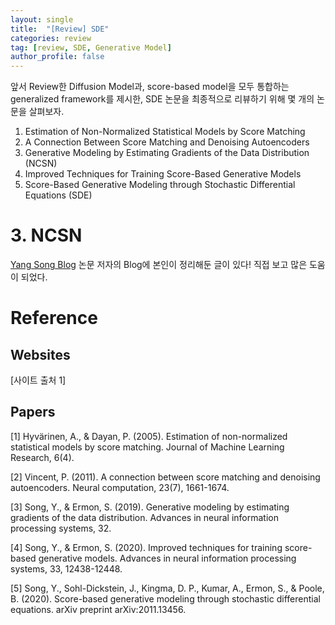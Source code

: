```yaml
---
layout: single
title:  "[Review] SDE"
categories: review
tag: [review, SDE, Generative Model]
author_profile: false
---
```


앞서 Review한 Diffusion Model과, score-based model을 모두 통합하는 generalized framework를 제시한, SDE 논문을 최종적으로 리뷰하기 위해 몇 개의 논문을 살펴보자.

1. Estimation of Non-Normalized Statistical Models by Score Matching
2. A Connection Between Score Matching and Denoising Autoencoders
3. Generative Modeling by Estimating Gradients of the Data Distribution (NCSN)
4. Improved Techniques for Training Score-Based Generative Models
5. Score-Based Generative Modeling through Stochastic Differential Equations (SDE)

# 3. NCSN
[Yang Song Blog](https://yang-song.net/blog/2021/score/) 논문 저자의 Blog에 본인이 정리해둔 글이 있다! 직접 보고 많은 도움이 되었다.

# Reference

## Websites

[사이트 출처 1] 

## Papers

[1] Hyvärinen, A., & Dayan, P. (2005). Estimation of non-normalized statistical models by score matching. Journal of Machine Learning Research, 6(4).

[2] Vincent, P. (2011). A connection between score matching and denoising autoencoders. Neural computation, 23(7), 1661-1674.

[3] Song, Y., & Ermon, S. (2019). Generative modeling by estimating gradients of the data distribution. Advances in neural information processing systems, 32.

[4] Song, Y., & Ermon, S. (2020). Improved techniques for training score-based generative models. Advances in neural information processing systems, 33, 12438-12448.

[5] Song, Y., Sohl-Dickstein, J., Kingma, D. P., Kumar, A., Ermon, S., & Poole, B. (2020). Score-based generative modeling through stochastic differential equations. arXiv preprint arXiv:2011.13456.